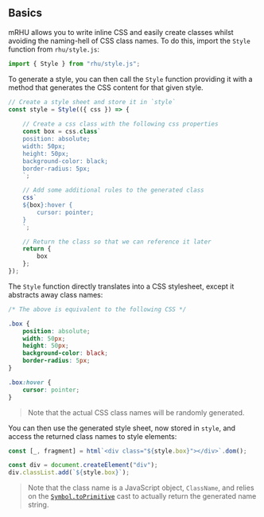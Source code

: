 ## Basics

mRHU allows you to write inline CSS and easily create classes whilst avoiding the naming-hell of CSS class names. To do this, import the `Style` function from `rhu/style.js`:

```typescript
import { Style } from "rhu/style.js";
```

To generate a style, you can then call the `Style` function providing it with a method that generates the CSS content for that given style. 

```typescript
// Create a style sheet and store it in `style`
const style = Style(({ css }) => {
    
    // Create a css class with the following css properties
    const box = css.class`
    position: absolute;
    width: 50px;
    height: 50px;
    background-color: black;
    border-radius: 5px;
    `;

    // Add some additional rules to the generated class
    css`
    ${box}:hover {
        cursor: pointer;
    }
    `;

    // Return the class so that we can reference it later
    return {
        box
    };
});
```

The `Style` function directly translates into a CSS stylesheet, except it abstracts away class names:

```css
/* The above is equivalent to the following CSS */

.box {
    position: absolute;
    width: 50px;
    height: 50px;
    background-color: black;
    border-radius: 5px;
}

.box:hover {
    cursor: pointer;
}
```

> Note that the actual CSS class names will be randomly generated.

You can then use the generated style sheet, now stored in `style`, and access the returned class names to style elements:

```typescript
const [_, fragment] = html`<div class="${style.box}"></div>`.dom();

const div = document.createElement("div");
div.classList.add(`${style.box}`);
```

> Note that the class name is a JavaScript object, `ClassName`, and relies on the [`Symbol.toPrimitive`](https://developer.mozilla.org/en-US/docs/Web/JavaScript/Reference/Global_Objects/Symbol/toPrimitive) cast to actually return the generated name string.